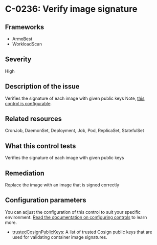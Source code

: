 # C-0236: Verify image signature

## Frameworks
* ArmoBest
* WorkloadScan
 
## Severity
High

## Description of the issue
Verifies the signature of each image with given public keys Note, [this control is configurable](#configuration-parameters).
 
## Related resources
CronJob, DaemonSet, Deployment, Job, Pod, ReplicaSet, StatefulSet
 
## What this control tests 
Verifies the signature of each image with given public keys
 
## Remediation
Replace the image with an image that is signed correctly
 
## Configuration parameters 
 You can adjust the configuration of this control to suit your specific environment. [Read the documentation on configuring controls](../frameworks-and-controls/configuring-controls.md) to learn more.
 
* [trustedCosignPublicKeys](../frameworks-and-controls/configuring-controls.md#trustedcosignpublickeys):
A list of trusted Cosign public keys that are used for validating container image signatures.
 
